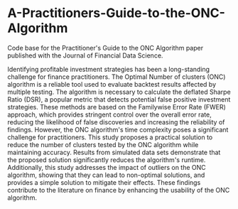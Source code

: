 # A-Practitioners-Guide-to-the-ONC-Algorithm
Code base for the Practitioner's Guide to the ONC Algorithm paper published with the Journal of Financial Data Science.


Identifying profitable investment strategies has been a long-standing challenge for
finance practitioners. The Optimal Number of clusters (ONC) algorithm is a reliable tool
used to evaluate backtest results affected by multiple testing. The algorithm is
necessary to calculate the deflated Sharpe Ratio (DSR), a popular metric that detects
potential false positive investment strategies. These methods are based on the
Familywise Error Rate (FWER) approach, which provides stringent control over the
overall error rate, reducing the likelihood of false discoveries and increasing the
reliability of findings. However, the ONC algorithm's time complexity poses a significant
challenge for practitioners. This study proposes a practical solution to reduce the
number of clusters tested by the ONC algorithm while maintaining accuracy. Results
from simulated data sets demonstrate that the proposed solution significantly reduces
the algorithm's runtime. Additionally, this study addresses the impact of outliers on the
ONC algorithm, showing that they can lead to non-optimal solutions, and provides a
simple solution to mitigate their effects. These findings contribute to the literature on
finance by enhancing the usability of the ONC algorithm.
